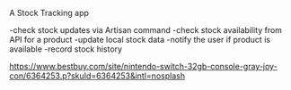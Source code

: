 A Stock Tracking app

-check stock updates via Artisan command
-check stock availability from API for a product
-update local stock data
-notify the user if product is available
-record stock history

https://www.bestbuy.com/site/nintendo-switch-32gb-console-gray-joy-con/6364253.p?skuId=6364253&intl=nosplash

